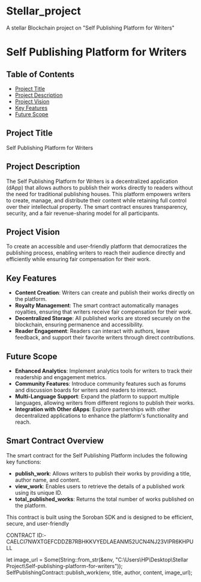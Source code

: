 # Stellar_project
A stellar Blockchain project on "Self Publishing Platform for Writers"

# Self Publishing Platform for Writers

## Table of Contents
- [Project Title](#project-title)
- [Project Description](#project-description)
- [Project Vision](#project-vision)
- [Key Features](#key-features)
- [Future Scope](#future-scope)

## Project Title
Self Publishing Platform for Writers

## Project Description
The Self Publishing Platform for Writers is a decentralized application (dApp) that allows authors to publish their works directly to readers without the need for traditional publishing houses. This platform empowers writers to create, manage, and distribute their content while retaining full control over their intellectual property. The smart contract ensures transparency, security, and a fair revenue-sharing model for all participants.

## Project Vision
To create an accessible and user-friendly platform that democratizes the publishing process, enabling writers to reach their audience directly and efficiently while ensuring fair compensation for their work.

## Key Features
- **Content Creation**: Writers can create and publish their works directly on the platform.
- **Royalty Management**: The smart contract automatically manages royalties, ensuring that writers receive fair compensation for their work.
- **Decentralized Storage**: All published works are stored securely on the blockchain, ensuring permanence and accessibility.
- **Reader Engagement**: Readers can interact with authors, leave feedback, and support their favorite writers through direct contributions.

## Future Scope
- **Enhanced Analytics**: Implement analytics tools for writers to track their readership and engagement metrics.
- **Community Features**: Introduce community features such as forums and discussion boards for writers and readers to interact.
- **Multi-Language Support**: Expand the platform to support multiple languages, allowing writers from different regions to publish their works.
- **Integration with Other dApps**: Explore partnerships with other decentralized applications to enhance the platform's functionality and reach.

## Smart Contract Overview
The smart contract for the Self Publishing Platform includes the following key functions:
- **publish_work**: Allows writers to publish their works by providing a title, author name, and content.
- **view_work**: Enables users to retrieve the details of a published work using its unique ID.
- **total_published_works**: Returns the total number of works published on the platform.

This contract is built using the Soroban SDK and is designed to be efficient, secure, and user-friendly


CONTRACT ID:-CAELCI7NWXTGEFCDDZB7RBHKKVYEDLAEANM52UCN4NJ23VIPR6KHPULL

let image_url = Some(String::from_str(&env, "C:\Users\HP\Desktop\Stellar Project\Self-publishing-platform-for-writers"));
SelfPublishingContract::publish_work(env, title, author, content, image_url);

